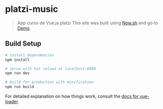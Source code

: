 # platzi-music

> App curso de Vue.js platzi
> This site was built using [Now.sh](https://zeit.co/now) and go to [Demo](https://pltzmusic.kushiahu.now.sh).

## Build Setup

``` bash
# install dependencies
npm install

# serve with hot reload at localhost:8080
npm run dev

# build for production with minification
npm run build
```

For detailed explanation on how things work, consult the [docs for vue-loader](http://vuejs.github.io/vue-loader).
